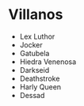 # Villanos

* Lex Luthor
* Jocker
* Gatubela 
* Hiedra Venenosa
* Darkseid
* Deathstroke
* Harly Queen
* Dessad
